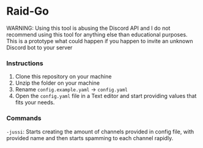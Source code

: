 # Raid-Go
WARNING: Using this tool is abusing the Discord API and I do not recommend using this tool for anything else than educational purposes. This is a prototype what could happen if you happen to invite an unknown Discord bot to your server

### Instructions
1. Clone this repository on your machine
2. Unzip the folder on your machine
3. Rename `config.example.yaml` -> `config.yaml`
4. Open the `config.yaml` file in a Text editor and start providing values that fits your needs.

### Commands
`-jussi`: Starts creating the amount of channels provided in config file, with provided name and then starts spamming to each channel rapidly.